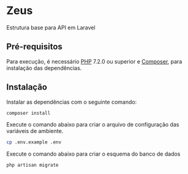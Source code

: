 # Zeus

Estrutura base para API em Laravel

## Pré-requisitos
Para execução, é necessário [PHP](http://php.net/) 7.2.0 ou superior e [Composer](https://getcomposer.org/), para instalação das dependências.

## Instalação

Instalar as dependências com o seguinte comando:

```bash
composer install
```

Execute o comando abaixo para criar o arquivo de configuração das variáveis ​​de ambiente.
```bash
cp .env.example .env
```

Execute o comando abaixo para criar o esquema do banco de dados
```bash
php artisan migrate
```

